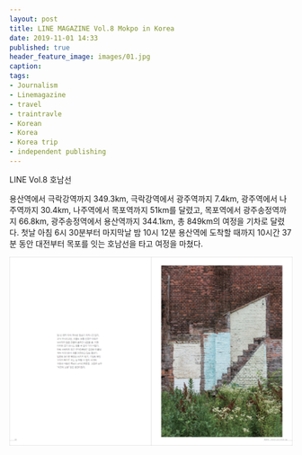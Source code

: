 ```yaml
---
layout: post
title: LINE MAGAZINE Vol.8 Mokpo in Korea
date: 2019-11-01 14:33
published: true
header_feature_image: images/01.jpg
caption:
tags:    
- Journalism
- Linemagazine
- travel
- traintravle
- Korean
- Korea
- Korea trip
- independent publishing
---
```




LINE Vol.8 호남선

용산역에서 극락강역까지 349.3km, 극락강역에서 광주역까지 7.4km, 광주역에서 나주역까지 30.4km,
나주역에서 목포역까지 51km를 달렸고, 목포역에서 광주송정역까지 66.8km, 광주송정역에서 용산역까지
344.1km, 총 849km의 여정을 기차로 달렸다. 첫날 아침 6시 30분부터 마지막날 밤 10시 12분
용산역에 도착할 때까지 10시간 37분 동안 대전부터 목포를 잇는 호남선을 타고 여정을 마쳤다.

[![Mokpo in Korea](/images/01.jpg)](/images/01.jpg)
